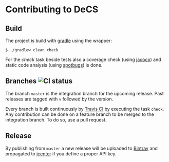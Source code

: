 Contributing to DeCS
====================

Build
-----

The project is build with [gradle](https://gradle.org/) using the wrapper:
```
$ ./gradlew clean check
```

For the _check_ task beside tests also a coverage check (using [jacoco](https://www.jacoco.org/jacoco/))
and static code analysis (using [spotbugs](https://spotbugs.github.io)) is done.


Branches ![CI status](https://travis-ci.org/aburmeis/decs.svg)
--------------------------------------------------------------

The branch `master` is the integration branch for the upcoming release.
Past releases are tagged with `v` followed by the version.

Every branch is built continuously by
[Travis CI](https://travis-ci.org/aburmeis/decs/) by executing the task `check`.
Any contribution can be done on a feature branch to be merged to the integration branch.
To do so, use a pull request.


Release
-------

By publishing from `master` a new release will be uploaded to [Bintray](https://bintray.com/aburmeis/maven/decs)
and propagated to [jcenter](http://jcenter.bintray.com/diergo/decs/) if you define a proper API key.
